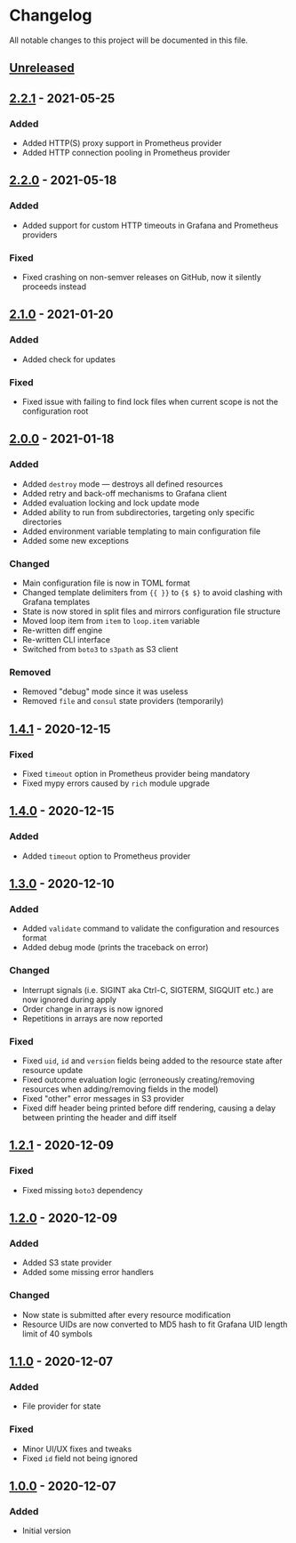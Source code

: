 # Changelog

All notable changes to this project will be documented in this file.

## [Unreleased]

## [2.2.1] - 2021-05-25

### Added

- Added HTTP(S) proxy support in Prometheus provider
- Added HTTP connection pooling in Prometheus provider

## [2.2.0] - 2021-05-18

### Added

- Added support for custom HTTP timeouts in Grafana and Prometheus providers

### Fixed

- Fixed crashing on non-semver releases on GitHub, now it silently proceeds instead

## [2.1.0] - 2021-01-20

### Added

- Added check for updates

### Fixed

- Fixed issue with failing to find lock files when current scope is not the configuration root

## [2.0.0] - 2021-01-18

### Added

- Added `destroy` mode — destroys all defined resources
- Added retry and back-off mechanisms to Grafana client
- Added evaluation locking and lock update mode
- Added ability to run from subdirectories, targeting only specific directories
- Added environment variable templating to main configuration file
- Added some new exceptions

### Changed

- Main configuration file is now in TOML format
- Changed template delimiters from `{{ }}` to `{$ $}` to avoid clashing with Grafana templates
- State is now stored in split files and mirrors configuration file structure
- Moved loop item from `item` to `loop.item` variable
- Re-written diff engine
- Re-written CLI interface
- Switched from `boto3` to `s3path` as S3 client

### Removed

- Removed "debug" mode since it was useless
- Removed `file` and `consul` state providers (temporarily)

## [1.4.1] - 2020-12-15

### Fixed

- Fixed `timeout` option in Prometheus provider being mandatory
- Fixed mypy errors caused by `rich` module upgrade

## [1.4.0] - 2020-12-15

### Added

- Added `timeout` option to Prometheus provider

## [1.3.0] - 2020-12-10

### Added

- Added `validate` command to validate the configuration and resources format
- Added debug mode (prints the traceback on error)

### Changed

- Interrupt signals (i.e. SIGINT aka Ctrl-C, SIGTERM, SIGQUIT etc.) are now ignored during apply
- Order change in arrays is now ignored
- Repetitions in arrays are now reported

### Fixed

- Fixed `uid`, `id` and `version` fields being added to the resource state after resource update
- Fixed outcome evaluation logic (erroneously creating/removing resources when adding/removing fields in the model)
- Fixed "other" error messages in S3 provider
- Fixed diff header being printed before diff rendering, causing a delay between printing the header and diff itself

## [1.2.1] - 2020-12-09

### Fixed

- Fixed missing `boto3` dependency

## [1.2.0] - 2020-12-09

### Added

- Added S3 state provider
- Added some missing error handlers

### Changed

- Now state is submitted after every resource modification
- Resource UIDs are now converted to MD5 hash to fit Grafana UID length limit of 40 symbols

## [1.1.0] - 2020-12-07

### Added

- File provider for state

### Fixed

- Minor UI/UX fixes and tweaks
- Fixed `id` field not being ignored

## [1.0.0] - 2020-12-07

### Added

- Initial version

[unreleased]: https://github.com/SupersonicAds/gdbt/compare/v2.2.1...HEAD
[2.2.1]: https://github.com/SupersonicAds/gdbt/compare/v2.2.0...v2.2.1
[2.2.0]: https://github.com/SupersonicAds/gdbt/compare/v2.1.0...v2.2.0
[2.1.0]: https://github.com/SupersonicAds/gdbt/compare/v2.0.0...v2.1.0
[2.0.0]: https://github.com/SupersonicAds/gdbt/compare/v1.4.1...v2.0.0
[1.4.1]: https://github.com/SupersonicAds/gdbt/compare/v1.4.0...v1.4.1
[1.4.0]: https://github.com/SupersonicAds/gdbt/compare/v1.3.0...v1.4.0
[1.3.0]: https://github.com/SupersonicAds/gdbt/compare/v1.2.1...v1.3.0
[1.2.1]: https://github.com/SupersonicAds/gdbt/compare/v1.2.0...v1.2.1
[1.2.0]: https://github.com/SupersonicAds/gdbt/compare/v1.1.0...v1.2.0
[1.1.0]: https://github.com/SupersonicAds/gdbt/compare/v1.0.0...v1.1.0
[1.0.0]: https://github.com/SupersonicAds/gdbt/compare/2c07324...v1.0.0
